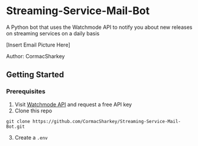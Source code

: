 # Streaming-Service-Mail-Bot
A Python bot that uses the Watchmode API to notify you about new releases on streaming services on a daily basis

[Insert Email Picture Here]

Author: CormacSharkey

## Getting Started

### Prerequisites


1. Visit [Watchmode API](https://api.watchmode.com/) and request a free API key
2. Clone this repo
````
git clone https://github.com/CormacSharkey/Streaming-Service-Mail-Bot.git
````
3. Create a `.env`
